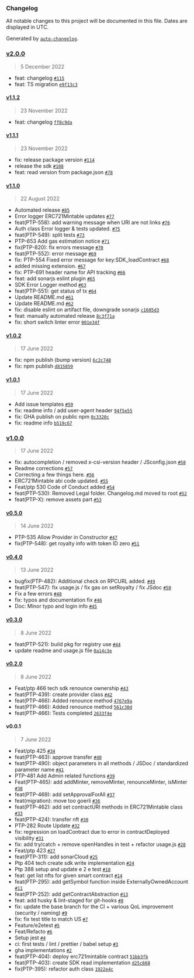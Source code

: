 ### Changelog

All notable changes to this project will be documented in this file. Dates are displayed in UTC.

Generated by [`auto-changelog`](https://github.com/CookPete/auto-changelog).

### [v2.0.0](https://github.com/ConsenSys/consensys-sdk/compare/v1.1.2...v2.0.0)

> 5 December 2022

- feat: changelog [`#115`](https://github.com/ConsenSys/consensys-sdk/pull/115)
- feat: TS migration [`e9f13c3`](https://github.com/ConsenSys/consensys-sdk/commit/e9f13c36c02ea77b5fd79a74b96e6a7d99dc2316)

#### [v1.1.2](https://github.com/ConsenSys/consensys-sdk/compare/v1.1.1...v1.1.2)

> 23 November 2022

- feat: changelog [`ff8c9da`](https://github.com/ConsenSys/consensys-sdk/commit/ff8c9dae36a8a167a0a350c0abceb6d63c49fa6b)

#### [v1.1.1](https://github.com/ConsenSys/consensys-sdk/compare/v1.1.0...v1.1.1)

> 23 November 2022

- fix: release package version [`#114`](https://github.com/ConsenSys/consensys-sdk/pull/114)
- release the sdk [`#108`](https://github.com/ConsenSys/consensys-sdk/pull/108)
- feat: read version from package.json [`#78`](https://github.com/ConsenSys/consensys-sdk/pull/78)

#### [v1.1.0](https://github.com/ConsenSys/consensys-sdk/compare/v1.0.2...v1.1.0)

> 22 August 2022

- Automated release [`#85`](https://github.com/ConsenSys/consensys-sdk/pull/85)
- Error logger ERC721Mintable updates [`#77`](https://github.com/ConsenSys/consensys-sdk/pull/77)
- feat(PTP-558): add warning message when URI are not links [`#76`](https://github.com/ConsenSys/consensys-sdk/pull/76)
- Auth class Error logger & tests updated. [`#75`](https://github.com/ConsenSys/consensys-sdk/pull/75)
- feat(PTP-549): split tests [`#73`](https://github.com/ConsenSys/consensys-sdk/pull/73)
- PTP-653 Add gas estimation notice [`#71`](https://github.com/ConsenSys/consensys-sdk/pull/71)
- fix(PTP-820): fix errors message [`#70`](https://github.com/ConsenSys/consensys-sdk/pull/70)
- feat(PTP-552): error message [`#69`](https://github.com/ConsenSys/consensys-sdk/pull/69)
- fix: PTP-554 Fixed error message for key:SDK_loadContract [`#68`](https://github.com/ConsenSys/consensys-sdk/pull/68)
- added missing extension. [`#67`](https://github.com/ConsenSys/consensys-sdk/pull/67)
- fix: PTP-691 header name for API tracking [`#66`](https://github.com/ConsenSys/consensys-sdk/pull/66)
- feat: add sonarjs eslint plugin [`#65`](https://github.com/ConsenSys/consensys-sdk/pull/65)
- SDK Error Logger method [`#63`](https://github.com/ConsenSys/consensys-sdk/pull/63)
- feat(PTP-551): get status of tx [`#64`](https://github.com/ConsenSys/consensys-sdk/pull/64)
- Update README.md [`#61`](https://github.com/ConsenSys/consensys-sdk/pull/61)
- Update README.md [`#62`](https://github.com/ConsenSys/consensys-sdk/pull/62)
- fix: disable eslint on artifact file, downgrade sonarjs [`c1605d3`](https://github.com/ConsenSys/consensys-sdk/commit/c1605d3620201837496a5891df4d67c384aa9deb)
- feat: manually automated release [`8c3f71a`](https://github.com/ConsenSys/consensys-sdk/commit/8c3f71a6e055b0c7ed75c9fa6915977a6fc5b618)
- fix: short switch linter error [`001e34f`](https://github.com/ConsenSys/consensys-sdk/commit/001e34f2a997161781100f4e8697d469bb7dcef2)

#### [v1.0.2](https://github.com/ConsenSys/consensys-sdk/compare/v1.0.1...v1.0.2)

> 17 June 2022

- fix: npm publish (bump version) [`6c2c748`](https://github.com/ConsenSys/consensys-sdk/commit/6c2c748dd41e76efade5d0a5b4068114b63a1762)
- fix: npm publish [`d815859`](https://github.com/ConsenSys/consensys-sdk/commit/d815859cff531927bfef7cae06b9f89a6d1aa2a0)

#### [v1.0.1](https://github.com/ConsenSys/consensys-sdk/compare/v1.0.0...v1.0.1)

> 17 June 2022

- Add issue templates [`#59`](https://github.com/ConsenSys/consensys-sdk/pull/59)
- fix: readme info / add user-agent header [`94f5e55`](https://github.com/ConsenSys/consensys-sdk/commit/94f5e550c4a9fde43e511e7c4daf5d2b4d06f2c1)
- fix: GHA publish on public npm [`0c3320c`](https://github.com/ConsenSys/consensys-sdk/commit/0c3320c77ace13e4efd9a66784cc29667973aa23)
- fix: readme info [`b519c67`](https://github.com/ConsenSys/consensys-sdk/commit/b519c6773117f00d151bfb700ef41aede30d1f49)

### [v1.0.0](https://github.com/ConsenSys/consensys-sdk/compare/v0.5.0...v1.0.0)

> 17 June 2022

- fix: autocompletion / removed x-csi-version header / JSconfig.json [`#58`](https://github.com/ConsenSys/consensys-sdk/pull/58)
- Readme corrections [`#57`](https://github.com/ConsenSys/consensys-sdk/pull/57)
- Correcting a few things here. [`#56`](https://github.com/ConsenSys/consensys-sdk/pull/56)
- ERC721Mintable abi code updated. [`#55`](https://github.com/ConsenSys/consensys-sdk/pull/55)
- Feat/ptp 530 Code of Conduct added [`#54`](https://github.com/ConsenSys/consensys-sdk/pull/54)
- feat(PTP-530): Removed Legal folder. Changelog.md moved to root [`#52`](https://github.com/ConsenSys/consensys-sdk/pull/52)
- feat(PTP-X): remove assets part [`#53`](https://github.com/ConsenSys/consensys-sdk/pull/53)

#### [v0.5.0](https://github.com/ConsenSys/consensys-sdk/compare/v0.4.0...v0.5.0)

> 14 June 2022

- PTP-535 Allow Provider in Constructor [`#47`](https://github.com/ConsenSys/consensys-sdk/pull/47)
- fix(PTP-548): get royalty info with token ID zero [`#51`](https://github.com/ConsenSys/consensys-sdk/pull/51)

#### [v0.4.0](https://github.com/ConsenSys/consensys-sdk/compare/v0.3.0...v0.4.0)

> 13 June 2022

- bugfix(PTP-482): Additional check on RPCURL added. [`#49`](https://github.com/ConsenSys/consensys-sdk/pull/49)
- feat(PTP-547): fix usage.js / fix gas on setRoyalty / fix JSdoc [`#50`](https://github.com/ConsenSys/consensys-sdk/pull/50)
- Fix a few errors [`#48`](https://github.com/ConsenSys/consensys-sdk/pull/48)
- fix: typos and documentation fix [`#46`](https://github.com/ConsenSys/consensys-sdk/pull/46)
- Doc: Minor typo and login info [`#45`](https://github.com/ConsenSys/consensys-sdk/pull/45)

#### [v0.3.0](https://github.com/ConsenSys/consensys-sdk/compare/v0.2.0...v0.3.0)

> 8 June 2022

- feat(PTP-521): build pkg for registry use [`#44`](https://github.com/ConsenSys/consensys-sdk/pull/44)
- update readme and usage.js file [`0a14c3e`](https://github.com/ConsenSys/consensys-sdk/commit/0a14c3ef50b0ad9aefa01544650db92b2095bebe)

#### [v0.2.0](https://github.com/ConsenSys/consensys-sdk/compare/v0.0.1...v0.2.0)

> 8 June 2022

- Feat/ptp 466 tech sdk renounce ownership [`#43`](https://github.com/ConsenSys/consensys-sdk/pull/43)
- feat(PTP-439): create provider class [`#42`](https://github.com/ConsenSys/consensys-sdk/pull/42)
- feat(PTP-466): Added renounce method [`4767e9a`](https://github.com/ConsenSys/consensys-sdk/commit/4767e9afbafe5b4486f1ac631509cc8db793f2c2)
- feat(PTP-466): Added renounce method [`561c30d`](https://github.com/ConsenSys/consensys-sdk/commit/561c30dd3cb7f6bed8ef03a8f016530567657a2a)
- feat(PTP-466): Tests completed [`2633f4e`](https://github.com/ConsenSys/consensys-sdk/commit/2633f4e666e0876587f3bf1dca7d2c677ad9ca21)

#### v0.0.1

> 7 June 2022

- Feat/ptp 425 [`#34`](https://github.com/ConsenSys/consensys-sdk/pull/34)
- feat(PTP-463): approve transfer [`#40`](https://github.com/ConsenSys/consensys-sdk/pull/40)
- feat(PTP-490): object parameters in all methods / JSDoc / standardized parameter name [`#41`](https://github.com/ConsenSys/consensys-sdk/pull/41)
- PTP-481 Add Admin related functions [`#39`](https://github.com/ConsenSys/consensys-sdk/pull/39)
- Feat(PTP-465): add addMinter, removeMinter, renounceMinter, isMinter [`#38`](https://github.com/ConsenSys/consensys-sdk/pull/38)
- feat(PTP-469): add setApprovalForAll [`#37`](https://github.com/ConsenSys/consensys-sdk/pull/37)
- feat(migration): move too goerli [`#36`](https://github.com/ConsenSys/consensys-sdk/pull/36)
- feat(PTP-462): add set contractURI methods in ERC721Mintable class [`#33`](https://github.com/ConsenSys/consensys-sdk/pull/33)
- feat(PTP-424): transfer nft [`#30`](https://github.com/ConsenSys/consensys-sdk/pull/30)
- PTP-282 Route Update [`#32`](https://github.com/ConsenSys/consensys-sdk/pull/32)
- fix: regression on loadContract due to error in contractDeployed visibility [`#31`](https://github.com/ConsenSys/consensys-sdk/pull/31)
- fix: add try/catch + remove openHandles in test + refactor usage.js [`#28`](https://github.com/ConsenSys/consensys-sdk/pull/28)
- Feat/ptp 423 [`#27`](https://github.com/ConsenSys/consensys-sdk/pull/27)
- feat(PTP-311): add sonarCloud [`#25`](https://github.com/ConsenSys/consensys-sdk/pull/25)
- Ptp 404 tech create sdk write implementation [`#24`](https://github.com/ConsenSys/consensys-sdk/pull/24)
- Ptp 388 setup and update e 2 e test [`#18`](https://github.com/ConsenSys/consensys-sdk/pull/18)
- feat: get list nfts for given smart contract [`#14`](https://github.com/ConsenSys/consensys-sdk/pull/14)
- feat(PTP-295): add getSymbol function inside ExternallyOwnedAccount [`#11`](https://github.com/ConsenSys/consensys-sdk/pull/11)
- feat(PTP-252): add getContractAbstraction [`#13`](https://github.com/ConsenSys/consensys-sdk/pull/13)
- feat: add husky & lint-staged for git-hooks [`#8`](https://github.com/ConsenSys/consensys-sdk/pull/8)
- fix: update the base branch for the CI + various QoL improvement (security / naming) [`#9`](https://github.com/ConsenSys/consensys-sdk/pull/9)
- fix: fix test title to match US [`#7`](https://github.com/ConsenSys/consensys-sdk/pull/7)
- Feature/e2etest [`#5`](https://github.com/ConsenSys/consensys-sdk/pull/5)
- Feat/Refacto [`#6`](https://github.com/ConsenSys/consensys-sdk/pull/6)
- Setup jest [`#4`](https://github.com/ConsenSys/consensys-sdk/pull/4)
- ci: first tests / lint / prettier / babel setup [`#3`](https://github.com/ConsenSys/consensys-sdk/pull/3)
- gha implementations [`#2`](https://github.com/ConsenSys/consensys-sdk/pull/2)
- feat(PTP-404): deploy erc721mintable contract [`51bb3fb`](https://github.com/ConsenSys/consensys-sdk/commit/51bb3fb47d87fb1e8bff9c3f132aed2d6863e0a1)
- feat(PTP-403): create SDK read implementation [`d25c668`](https://github.com/ConsenSys/consensys-sdk/commit/d25c66883a3689e097823006ce9a16f4d17f34d3)
- fix(PTP-395): refactor auth class [`1922e4c`](https://github.com/ConsenSys/consensys-sdk/commit/1922e4c230bf113664314456b70d0700dec7cb39)

